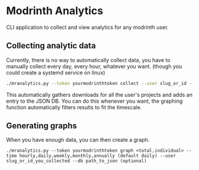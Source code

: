 # Modrinth Analytics
CLI application to collect and view analytics for any modrinth user.

## Collecting analytic data
Currently, there is no way to automatically collect data, you have to manually collect
every day, every hour, whatever you want. (though you could create a systemd service on linux)

```sh
./mranalytics.py --token yourmodrinthtoken collect --user slug_or_id --db path_to_json (optional)
```

This automatically gathers downloads for all the user's projects and adds an entry to the JSON DB.
You can do this whenever you want, the graphing function automatically filters results to fit the timescale.

## Generating graphs
When you have enough data, you can then create a graph.

```shell
./mranalytics.py --token yourmodrinthtoken graph <total,individual> --time hourly,daily,weekly,monthly,annually (default daily) --user slug_or_id_you_collected --db path_to_json (optional)
```
